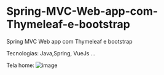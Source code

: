 # Spring-MVC-Web-app-com-Thymeleaf-e-bootstrap
Spring MVC Web app com Thymeleaf e bootstrap

Tecnologias: Java,Spring, VueJs ...

Tela home: ![image](https://user-images.githubusercontent.com/29668363/202795523-6b0585ee-8463-4a93-9a75-f2f71b64e2c4.png)
